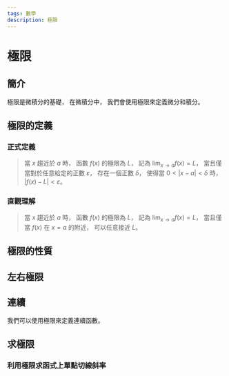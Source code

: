 ```yaml
---
tags: 數學
description: 極限
---
```


# 極限

## 簡介

極限是微積分的基礎，
在微積分中，
我們會使用極限來定義微分和積分。

## 極限的定義

### 正式定義

> 當 $x$ 趨近於 $a$ 時，
> 函數 $f(x)$ 的極限為 $L$，
> 記為 $\lim_{x \to a} f(x) = L$，
> 當且僅當對於任意給定的正數 $\varepsilon$，
> 存在一個正數 $\delta$，
> 使得當 $0 < |x - a| < \delta$ 時，
> $|f(x) - L| < \varepsilon$。

### 直觀理解

> 當 $x$ 趨近於 $a$ 時，
> 函數 $f(x)$ 的極限為 $L$，
> 記為 $\lim_{x \to a} f(x) = L$，
> 當且僅當 $f(x)$ 在 $x = a$ 的附近，
> 可以任意接近 $L$。

## 極限的性質

## 左右極限

## 連續

我們可以使用極限來定義連續函數。

## 求極限

### 利用極限求函式上單點切線斜率

<!-- 未完成 -->